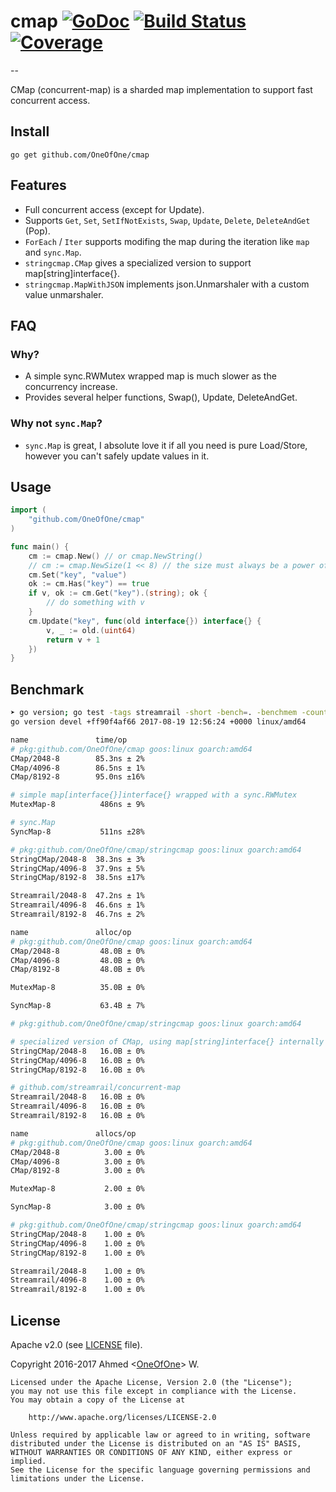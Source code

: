 # cmap [![GoDoc](https://godoc.org/github.com/OneOfOne/cmap?status.svg)](https://godoc.org/github.com/OneOfOne/cmap) [![Build Status](https://travis-ci.org/OneOfOne/cmap.svg?branch=master)](https://travis-ci.org/OneOfOne/cmap) [![Coverage](https://gocover.io/_badge/github.com/OneOfOne/cmap)](https://gocover.io/github.com/OneOfOne/cmap)
--

CMap (concurrent-map) is a sharded map implementation to support fast concurrent access.

## Install

	go get github.com/OneOfOne/cmap

## Features

* Full concurrent access (except for Update).
* Supports `Get`, `Set`, `SetIfNotExists`, `Swap`, `Update`, `Delete`, `DeleteAndGet` (Pop).
* `ForEach` / `Iter` supports modifing the map during the iteration like `map` and `sync.Map`.
* `stringcmap.CMap` gives a specialized version to support map[string]interface{}.
* `stringcmap.MapWithJSON` implements json.Unmarshaler with a custom value unmarshaler.

## FAQ

### Why?
* A simple sync.RWMutex wrapped map is much slower as the concurrency increase.
* Provides several helper functions, Swap(), Update, DeleteAndGet.

### Why not `sync.Map`?
* `sync.Map` is great, I absolute love it if all you need is pure Load/Store, however you can't safely update values in it.

## Usage

```go
import (
	"github.com/OneOfOne/cmap"
)

func main() {
	cm := cmap.New() // or cmap.NewString()
	// cm := cmap.NewSize(1 << 8) // the size must always be a power of 2
	cm.Set("key", "value")
	ok := cm.Has("key") == true
	if v, ok := cm.Get("key").(string); ok {
		// do something with v
	}
	cm.Update("key", func(old interface{}) interface{} {
		v, _ := old.(uint64)
		return v + 1
	})
}
```

## Benchmark
```bash
➤ go version; go test -tags streamrail -short -bench=. -benchmem -count 5 ./ ./stringcmap/ | benchstat /dev/stdin
go version devel +ff90f4af66 2017-08-19 12:56:24 +0000 linux/amd64

name               time/op
# pkg:github.com/OneOfOne/cmap goos:linux goarch:amd64
CMap/2048-8        85.3ns ± 2%
CMap/4096-8        86.5ns ± 1%
CMap/8192-8        95.0ns ±16%

# simple map[interface{}]interface{} wrapped with a sync.RWMutex
MutexMap-8          486ns ± 9%

# sync.Map
SyncMap-8           511ns ±28%

# pkg:github.com/OneOfOne/cmap/stringcmap goos:linux goarch:amd64
StringCMap/2048-8  38.3ns ± 3%
StringCMap/4096-8  37.9ns ± 5%
StringCMap/8192-8  38.5ns ±17%

Streamrail/2048-8  47.2ns ± 1%
Streamrail/4096-8  46.6ns ± 1%
Streamrail/8192-8  46.7ns ± 2%

name               alloc/op
# pkg:github.com/OneOfOne/cmap goos:linux goarch:amd64
CMap/2048-8         48.0B ± 0%
CMap/4096-8         48.0B ± 0%
CMap/8192-8         48.0B ± 0%

MutexMap-8          35.0B ± 0%

SyncMap-8           63.4B ± 7%

# pkg:github.com/OneOfOne/cmap/stringcmap goos:linux goarch:amd64

# specialized version of CMap, using map[string]interface{} internally
StringCMap/2048-8   16.0B ± 0%
StringCMap/4096-8   16.0B ± 0%
StringCMap/8192-8   16.0B ± 0%

# github.com/streamrail/concurrent-map
Streamrail/2048-8   16.0B ± 0%
Streamrail/4096-8   16.0B ± 0%
Streamrail/8192-8   16.0B ± 0%

name               allocs/op
# pkg:github.com/OneOfOne/cmap goos:linux goarch:amd64
CMap/2048-8          3.00 ± 0%
CMap/4096-8          3.00 ± 0%
CMap/8192-8          3.00 ± 0%

MutexMap-8           2.00 ± 0%

SyncMap-8            3.00 ± 0%

# pkg:github.com/OneOfOne/cmap/stringcmap goos:linux goarch:amd64
StringCMap/2048-8    1.00 ± 0%
StringCMap/4096-8    1.00 ± 0%
StringCMap/8192-8    1.00 ± 0%

Streamrail/2048-8    1.00 ± 0%
Streamrail/4096-8    1.00 ± 0%
Streamrail/8192-8    1.00 ± 0%
```

## License

Apache v2.0 (see [LICENSE](https://github.com/OneOfOne/cmap/blob/master/LICENSE) file).

Copyright 2016-2017 Ahmed <[OneOfOne](https://github.com/OneOfOne/)> W.

	Licensed under the Apache License, Version 2.0 (the "License");
	you may not use this file except in compliance with the License.
	You may obtain a copy of the License at

		http://www.apache.org/licenses/LICENSE-2.0

	Unless required by applicable law or agreed to in writing, software
	distributed under the License is distributed on an "AS IS" BASIS,
	WITHOUT WARRANTIES OR CONDITIONS OF ANY KIND, either express or implied.
	See the License for the specific language governing permissions and
	limitations under the License.

